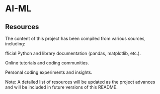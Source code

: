 # AI-ML
## Resources
The content of this project has been compiled from various sources, including:

fficial Python and library documentation (pandas, matplotlib, etc.).

Online tutorials and coding communities.

Personal coding experiments and insights.

Note: A detailed list of resources will be updated as the project advances and will be included in future versions of this README.


